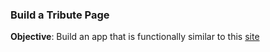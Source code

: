 ### Build a Tribute Page

**Objective**: Build an app that is functionally similar to this [site](https://tribute-page.freecodecamp.rocks)
